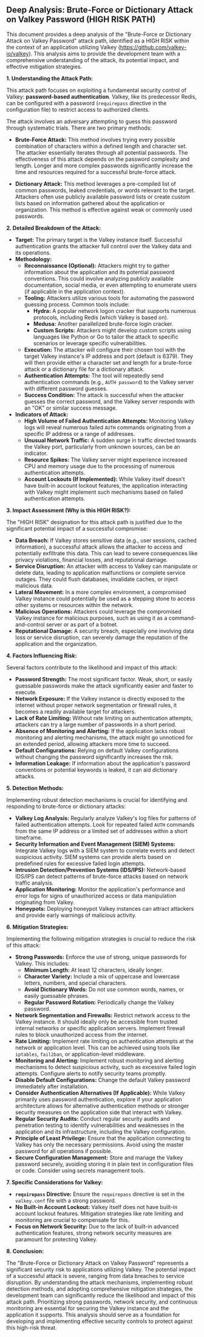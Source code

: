 ## Deep Analysis: Brute-Force or Dictionary Attack on Valkey Password (HIGH RISK PATH)

This document provides a deep analysis of the "Brute-Force or Dictionary Attack on Valkey Password" attack path, identified as a HIGH RISK within the context of an application utilizing Valkey (https://github.com/valkey-io/valkey). This analysis aims to provide the development team with a comprehensive understanding of the attack, its potential impact, and effective mitigation strategies.

**1. Understanding the Attack Path:**

This attack path focuses on exploiting a fundamental security control of Valkey: **password-based authentication**. Valkey, like its predecessor Redis, can be configured with a password (`requirepass` directive in the configuration file) to restrict access to authorized clients.

The attack involves an adversary attempting to guess this password through systematic trials. There are two primary methods:

* **Brute-Force Attack:** This method involves trying every possible combination of characters within a defined length and character set. The attacker essentially iterates through all potential passwords. The effectiveness of this attack depends on the password complexity and length. Longer and more complex passwords significantly increase the time and resources required for a successful brute-force attack.

* **Dictionary Attack:** This method leverages a pre-compiled list of common passwords, leaked credentials, or words relevant to the target. Attackers often use publicly available password lists or create custom lists based on information gathered about the application or organization. This method is effective against weak or commonly used passwords.

**2. Detailed Breakdown of the Attack:**

* **Target:** The primary target is the Valkey instance itself. Successful authentication grants the attacker full control over the Valkey data and its operations.
* **Methodology:**
    * **Reconnaissance (Optional):**  Attackers might try to gather information about the application and its potential password conventions. This could involve analyzing publicly available documentation, social media, or even attempting to enumerate users (if applicable in the application context).
    * **Tooling:** Attackers utilize various tools for automating the password guessing process. Common tools include:
        * **Hydra:** A popular network logon cracker that supports numerous protocols, including Redis (which Valkey is based on).
        * **Medusa:** Another parallelized brute-force login cracker.
        * **Custom Scripts:** Attackers might develop custom scripts using languages like Python or Go to tailor the attack to specific scenarios or leverage specific vulnerabilities.
    * **Execution:** The attacker will configure their chosen tool with the target Valkey instance's IP address and port (default is 6379). They will then provide either a character set and length for a brute-force attack or a dictionary file for a dictionary attack.
    * **Authentication Attempts:** The tool will repeatedly send authentication commands (e.g., `AUTH password`) to the Valkey server with different password guesses.
    * **Success Condition:** The attack is successful when the attacker guesses the correct password, and the Valkey server responds with an "OK" or similar success message.
* **Indicators of Attack:**
    * **High Volume of Failed Authentication Attempts:**  Monitoring Valkey logs will reveal numerous failed `AUTH` commands originating from a specific IP address or a range of addresses.
    * **Unusual Network Traffic:**  A sudden surge in traffic directed towards the Valkey port, particularly from unknown sources, can be an indicator.
    * **Resource Spikes:**  The Valkey server might experience increased CPU and memory usage due to the processing of numerous authentication attempts.
    * **Account Lockouts (If Implemented):**  While Valkey itself doesn't have built-in account lockout features, the application interacting with Valkey might implement such mechanisms based on failed authentication attempts.

**3. Impact Assessment (Why is this HIGH RISK?):**

The "HIGH RISK" designation for this attack path is justified due to the significant potential impact of a successful compromise:

* **Data Breach:** If Valkey stores sensitive data (e.g., user sessions, cached information), a successful attack allows the attacker to access and potentially exfiltrate this data. This can lead to severe consequences like privacy violations, financial losses, and reputational damage.
* **Service Disruption:** An attacker with access to Valkey can manipulate or delete data, leading to application malfunctions or complete service outages. They could flush databases, invalidate caches, or inject malicious data.
* **Lateral Movement:** In a more complex environment, a compromised Valkey instance could potentially be used as a stepping stone to access other systems or resources within the network.
* **Malicious Operations:** Attackers could leverage the compromised Valkey instance for malicious purposes, such as using it as a command-and-control server or as part of a botnet.
* **Reputational Damage:** A security breach, especially one involving data loss or service disruption, can severely damage the reputation of the application and the organization.

**4. Factors Influencing Risk:**

Several factors contribute to the likelihood and impact of this attack:

* **Password Strength:**  The most significant factor. Weak, short, or easily guessable passwords make the attack significantly easier and faster to execute.
* **Network Exposure:** If the Valkey instance is directly exposed to the internet without proper network segmentation or firewall rules, it becomes a readily available target for attackers.
* **Lack of Rate Limiting:** Without rate limiting on authentication attempts, attackers can try a large number of passwords in a short period.
* **Absence of Monitoring and Alerting:** If the application lacks robust monitoring and alerting mechanisms, the attack might go unnoticed for an extended period, allowing attackers more time to succeed.
* **Default Configurations:** Relying on default Valkey configurations without changing the password significantly increases the risk.
* **Information Leakage:** If information about the application's password conventions or potential keywords is leaked, it can aid dictionary attacks.

**5. Detection Methods:**

Implementing robust detection mechanisms is crucial for identifying and responding to brute-force or dictionary attacks:

* **Valkey Log Analysis:** Regularly analyze Valkey's log files for patterns of failed authentication attempts. Look for repeated failed `AUTH` commands from the same IP address or a limited set of addresses within a short timeframe.
* **Security Information and Event Management (SIEM) Systems:** Integrate Valkey logs with a SIEM system to correlate events and detect suspicious activity. SIEM systems can provide alerts based on predefined rules for excessive failed login attempts.
* **Intrusion Detection/Prevention Systems (IDS/IPS):** Network-based IDS/IPS can detect patterns of brute-force attacks based on network traffic analysis.
* **Application Monitoring:** Monitor the application's performance and error logs for signs of unauthorized access or data manipulation originating from Valkey.
* **Honeypots:** Deploying honeypot Valkey instances can attract attackers and provide early warnings of malicious activity.

**6. Mitigation Strategies:**

Implementing the following mitigation strategies is crucial to reduce the risk of this attack:

* **Strong Passwords:** Enforce the use of strong, unique passwords for Valkey. This includes:
    * **Minimum Length:** At least 12 characters, ideally longer.
    * **Character Variety:**  Include a mix of uppercase and lowercase letters, numbers, and special characters.
    * **Avoid Dictionary Words:**  Do not use common words, names, or easily guessable phrases.
    * **Regular Password Rotation:** Periodically change the Valkey password.
* **Network Segmentation and Firewalls:** Restrict network access to the Valkey instance. It should ideally only be accessible from trusted internal networks or specific application servers. Implement firewall rules to block unauthorized access from the internet.
* **Rate Limiting:** Implement rate limiting on authentication attempts at the network or application level. This can be achieved using tools like `iptables`, `fail2ban`, or application-level middleware.
* **Monitoring and Alerting:** Implement robust monitoring and alerting mechanisms to detect suspicious activity, such as excessive failed login attempts. Configure alerts to notify security teams promptly.
* **Disable Default Configurations:**  Change the default Valkey password immediately after installation.
* **Consider Authentication Alternatives (If Applicable):** While Valkey primarily uses password authentication, explore if your application architecture allows for alternative authentication methods or stronger security measures on the application side that interact with Valkey.
* **Regular Security Audits:** Conduct regular security audits and penetration testing to identify vulnerabilities and weaknesses in the application and its infrastructure, including the Valkey configuration.
* **Principle of Least Privilege:** Ensure that the application connecting to Valkey has only the necessary permissions. Avoid using the master password for all operations if possible.
* **Secure Configuration Management:** Store and manage the Valkey password securely, avoiding storing it in plain text in configuration files or code. Consider using secrets management tools.

**7. Specific Considerations for Valkey:**

* **`requirepass` Directive:**  Ensure the `requirepass` directive is set in the `valkey.conf` file with a strong password.
* **No Built-in Account Lockout:** Valkey itself does not have built-in account lockout features. Mitigation strategies like rate limiting and monitoring are crucial to compensate for this.
* **Focus on Network Security:** Due to the lack of built-in advanced authentication features, strong network security measures are paramount for protecting Valkey.

**8. Conclusion:**

The "Brute-Force or Dictionary Attack on Valkey Password" represents a significant security risk to applications utilizing Valkey. The potential impact of a successful attack is severe, ranging from data breaches to service disruption. By understanding the attack mechanisms, implementing robust detection methods, and adopting comprehensive mitigation strategies, the development team can significantly reduce the likelihood and impact of this attack path. Prioritizing strong passwords, network security, and continuous monitoring are essential for securing the Valkey instance and the application it supports. This analysis should serve as a foundation for developing and implementing effective security controls to protect against this high-risk threat.
